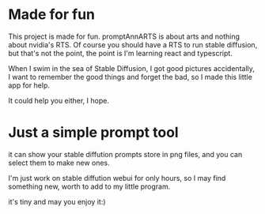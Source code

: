 # Made for fun

This project is made for fun. promptAnnARTS is about arts and nothing about nvidia's RTS. Of course you should have a RTS to run stable diffusion, but that's not the point, the point is I'm learning react and typescript.

When I swim in the sea of Stable Diffusion, I got good pictures accidentally, I want to remember the good things and forget the bad, so I made this little app for help.

It could help you either, I hope.

# Just a simple prompt tool

it can show your stable diffution prompts store in png files, and you can select them to make new ones.

I'm just work on stable diffution webui for only hours, so I may find something new, worth to add to my little program.

it's tiny and may you enjoy it:)